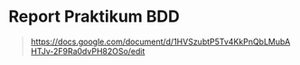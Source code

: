 # Report Praktikum BDD
> https://docs.google.com/document/d/1HVSzubtP5Tv4KkPnQbLMubAHTJv-2F9Ra0dvPH82OSo/edit